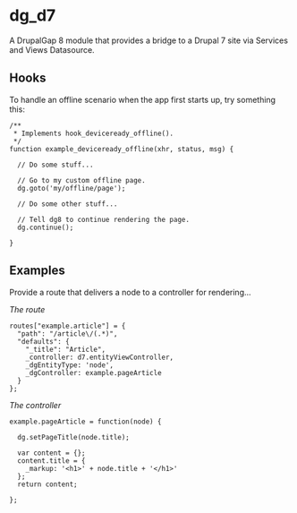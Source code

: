 # dg_d7

A DrupalGap 8 module that provides a bridge to a Drupal 7 site via Services and Views Datasource.

## Hooks

To handle an offline scenario when the app first starts up, try something this:

```
/**
 * Implements hook_deviceready_offline().
 */
function example_deviceready_offline(xhr, status, msg) {

  // Do some stuff...

  // Go to my custom offline page.
  dg.goto('my/offline/page');

  // Do some other stuff...

  // Tell dg8 to continue rendering the page.
  dg.continue();

}
```

## Examples

Provide a route that delivers a node to a controller for rendering...

*The route*
```
routes["example.article"] = {
  "path": "/article\/(.*)",
  "defaults": {
    "_title": "Article",
    _controller: d7.entityViewController,
    _dgEntityType: 'node',
    _dgController: example.pageArticle
  }
};
```
*The controller*
```
example.pageArticle = function(node) {

  dg.setPageTitle(node.title);
  
  var content = {};
  content.title = {
    _markup: '<h1>' + node.title + '</h1>'
  };
  return content;
  
};
```
